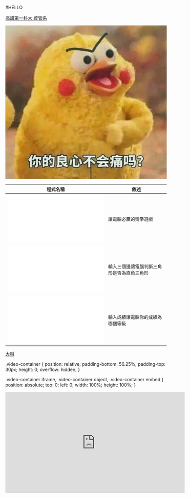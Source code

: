 #HELLO

[高雄第一科大 資管系](http://www.mis.nkfust.edu.tw)


![](DV0utBF.jpg)




|		程式名稱	|		敘述		|	
|---------------|-------------------|
|![work87one](/JAVA/work87one.java)|讓電腦必贏的猜拳遊戲|
|![work87two](/JAVA/work87two.java)|輸入三個邊讓電腦判斷三角形是否為直角三角形|
|![work87three](/JAVA/work87three.java)|輸入成績讓電腦你的成績為哪個等級|

[大叫](https://www.youtube.com/watch?v=LLu5Y38K87M)


.video-container {
  position: relative;
  padding-bottom: 56.25%;
  padding-top: 30px;
  height: 0;
  overflow: hidden;
}

.video-container iframe,
.video-container object,
.video-container embed {
    position: absolute;
    top: 0;
    left: 0;
    width: 100%;
    height: 100%;
}
<div class="video-container">
  <iframe width="560" height="315" src="https://www.youtube.com/embed/LLu5Y38K87M" frameborder="0" allowfullscreen></iframe>
</div>